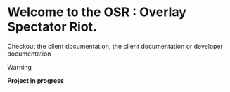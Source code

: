 # Welcome to the OSR : **Overlay Spectator Riot**.
Checkout the client documentation, the client documentation or developer documentation

> [!WARNING]
> **Project in progress** 